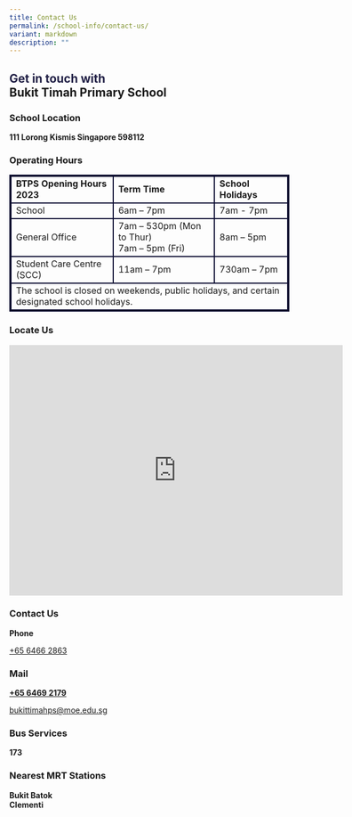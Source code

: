 ```yaml
---
title: Contact Us
permalink: /school-info/contact-us/
variant: markdown
description: ""
---
```

<h2><font color="#232247">Get in touch with</font> <br> 
<strong>Bukit Timah Primary School</strong></h2>

<h3>School Location</h3>
<strong>111 Lorong Kismis Singapore 598112 </strong>


<h3>Operating Hours</h3>

<table style="border:2px solid #0A0B30">
<tbody><tr>
<td style="border:2px solid #0A0B30"><b>BTPS Opening Hours 2023</b> </td><td style="border:2px solid #0A0B30"><b>Term Time</b> </td><td style="border:2px solid #0A0B30"><b>School Holidays</b> </td></tr><tr>
<td style="border:2px solid #0A0B30">School </td><td style="border:2px solid #0A0B30">
6am – 7pm</td><td style="border:2px solid #0A0B30">7am - 7pm </td></tr><tr>
<td style="border:2px solid #0A0B30">General Office</td><td style="border:2px solid #0A0B30">7am – 530pm (Mon to Thur)<br>
7am – 5pm (Fri)</td><td style="border:2px solid #0A0B30">
8am – 5pm </td>
</tr><tr>
<td style="border:2px solid #0A0B30">Student Care Centre (SCC) </td><td style="border:2px solid #0A0B30">
11am – 7pm</td><td style="border:2px solid #0A0B30">730am – 7pm </td></tr><tr>
<td style="border:2px solid #0A0B30" colspan="3">The school is closed on weekends, public holidays, and certain designated school holidays. </td>

 </tr></tbody></table>



<h3>Locate Us</h3>
<iframe loading="lazy" allowfullscreen="" style="border:0;" height="450" width="600" src="https://www.google.com/maps/embed?pb=!1m18!1m12!1m3!1d15954.92572808907!2d103.75644678934874!3d1.3374063802815988!2m3!1f0!2f0!3f0!3m2!1i1024!2i768!4f13.1!3m3!1m2!1s0x31da1064e050a9b1%3A0x8ec97c2703401f79!2sSingapore%20598112!5e0!3m2!1sen!2ssg!4v1700460982636!5m2!1sen!2ssg"></iframe>

<h3>Contact Us</h3>
<strong>Phone </strong>

[+65 6466 2863](tel:+6564662863)

<h3>Mail</h3>

<strong>[+65 6469 2179](tel:+6564692179)</strong>

[bukittimahps@moe.edu.sg](mailto:bukittimahps@moe.edu.sg)

<h3>Bus Services</h3>
<strong>173</strong>

<h3>Nearest MRT Stations</h3>
<strong>
Bukit Batok <br> Clementi </strong>